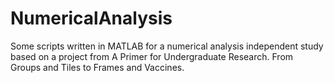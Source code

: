 # NumericalAnalysis
Some scripts written in MATLAB for a numerical analysis independent study based on a project from A Primer for Undergraduate Research. From Groups and Tiles to Frames and Vaccines. 
